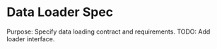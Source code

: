 # Data Loader Spec
Purpose: Specify data loading contract and requirements. TODO: Add loader interface.
